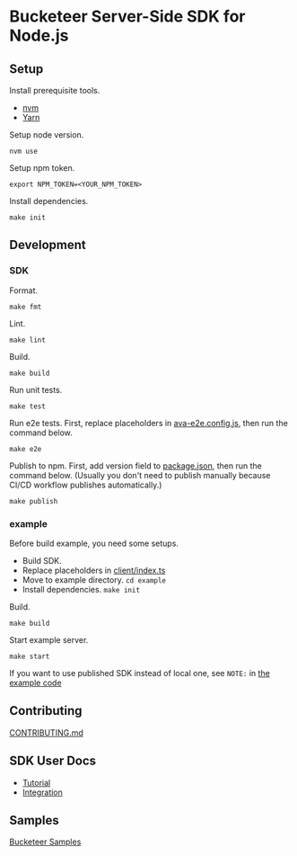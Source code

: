 # Bucketeer Server-Side SDK for Node.js

## Setup

Install prerequisite tools.

- [nvm](https://github.com/nvm-sh/nvm)
- [Yarn](https://yarnpkg.com/en/docs/install)

Setup node version.

```
nvm use
```

Setup npm token.

```
export NPM_TOKEN=<YOUR_NPM_TOKEN>
```

Install dependencies.

```
make init
```

## Development

### SDK

Format.

```
make fmt
```

Lint.

```
make lint
```

Build.

```
make build
```

Run unit tests.

```
make test
```

Run e2e tests.
First, replace placeholders in [ava-e2e.config.js](./ava-e2e.config.js), then run the command below.

```
make e2e
```

Publish to npm.
First, add version field to [package.json](./package.json), then run the command below.
(Usually you don't need to publish manually because CI/CD workflow publishes automatically.)

```
make publish
```

### example

Before build example, you need some setups.

- Build SDK.
- Replace placeholders in [client/index.ts](./example/src/client/index.ts)
- Move to example directory. `cd example`
- Install dependencies. `make init`

Build.

```
make build
```

Start example server.

```
make start
```

If you want to use published SDK instead of local one, see `NOTE:` in [the example code](./example/src/client/index.ts)

## Contributing

[CONTRIBUTING.md](./CONTRIBUTING.md)

## SDK User Docs

- [Tutorial](https://bucketeer.io/docs/#/./server-side-sdk-tutorial-node)
- [Integration](https://bucketeer.io/docs/#/./server-side-sdk-reference-guides-node)

## Samples

[Bucketeer Samples](https://github.com/ca-dp/bucketeer-samples)
